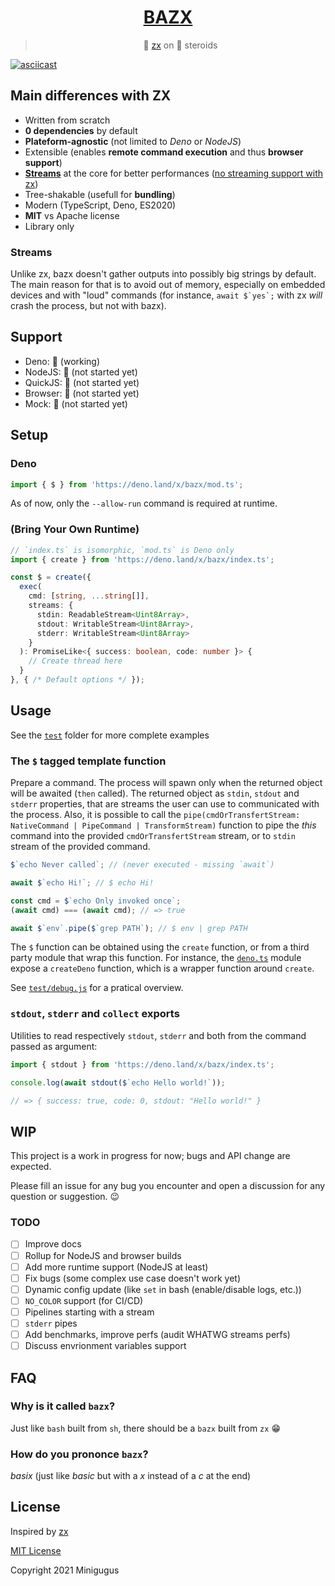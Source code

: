 <center>
  <h1><a href="https://deno.land/x/bazx">BAZX</a></h1>

> 🐚️ [zx](https://github.com/google/zx) on 💊️ steroids
</center>

[![asciicast](https://asciinema.org/a/ydfYbBXFyDDyDOeSPormkjEo6.svg)](https://asciinema.org/a/ydfYbBXFyDDyDOeSPormkjEo6)

## Main differences with ZX

 * Written from scratch
 * **0 dependencies** by default
 * **Plateform-agnostic** (not limited to *Deno* or *NodeJS*)
 * Extensible (enables **remote command execution** and thus **browser support**)
 * [**Streams**](#streams) at the core for better performances ([no streaming support with zx](https://github.com/google/zx/issues/14#issuecomment-841672494))
 * Tree-shakable (usefull for **bundling**)
 * Modern (TypeScript, Deno, ES2020)
 * **MIT** vs Apache license
 * Library only

### Streams

Unlike zx, bazx doesn't gather outputs into possibly big strings by default. The main reason for that is to avoid out of memory, especially on embedded devices and with "loud" commands (for instance, ``await $`yes`;`` with zx *will* crash the process, but not with bazx).

## Support

 * Deno: 🐥️ (working)
 * NodeJS: 🥚️ (not started yet)
 * QuickJS: 🥚️ (not started yet)
 * Browser: 🥚️ (not started yet)
 * Mock: 🥚️ (not started yet)

## Setup

### Deno

```js
import { $ } from 'https://deno.land/x/bazx/mod.ts';
```

As of now, only the `--allow-run` command is required at runtime.

### (Bring Your Own Runtime)

```ts
// `index.ts` is isomorphic, `mod.ts` is Deno only
import { create } from 'https://deno.land/x/bazx/index.ts';

const $ = create({
  exec(
    cmd: [string, ...string[]],
    streams: {
      stdin: ReadableStream<Uint8Array>,
      stdout: WritableStream<Uint8Array>,
      stderr: WritableStream<Uint8Array>
    }
  ): PromiseLike<{ success: boolean, code: number }> {
    // Create thread here
  }
}, { /* Default options */ });
```

## Usage

See the [`test`](test/) folder for more complete examples

### The `$` tagged template function

Prepare a command. The process will spawn only when the returned object will be awaited (`then` called). The returned object as `stdin`, `stdout` and `stderr` properties, that are streams the user can use to communicated with the process. Also, it is possible to call the `pipe(cmdOrTransfertStream: NativeCommand | PipeCommand | TransformStream)` function to pipe the *this* command into the provided `cmdOrTransfertStream` stream, or to `stdin` stream of the provided command.

```js
$`echo Never called`; // (never executed - missing `await`)

await $`echo Hi!`; // $ echo Hi!

const cmd = $`echo Only invoked once`;
(await cmd) === (await cmd); // => true

await $`env`.pipe($`grep PATH`); // $ env | grep PATH
```

The `$` function can be obtained using the `create` function, or from a third party module that wrap this function. For instance, the [`deno.ts`](deno.ts) module expose a `createDeno` function, which is a wrapper function around `create`.

See [`test/debug.js`](test/debug.js) for a pratical overview.

### `stdout`, `stderr` and `collect` exports

Utilities to read respectively `stdout`, `stderr` and both from the command passed as argument:

```js
import { stdout } from 'https://deno.land/x/bazx/index.ts';

console.log(await stdout($`echo Hello world!`));

// => { success: true, code: 0, stdout: "Hello world!" }
```

## WIP

This project is a work in progress for now; bugs and API change are expected.

Please fill an issue for any bug you encounter and open a discussion for any question or suggestion. :wink:

### TODO

 * [ ] Improve docs
 * [ ] Rollup for NodeJS and browser builds
 * [ ] Add more runtime support (NodeJS at least)
 * [ ] Fix bugs (some complex use case doesn't work yet)
 * [ ] Dynamic config update (like `set` in bash (enable/disable logs, etc.))
 * [ ] `NO_COLOR` support (for CI/CD)
 * [ ] Pipelines starting with a stream
 * [ ] `stderr` pipes
 * [ ] Add benchmarks, improve perfs (audit WHATWG streams perfs)
 * [ ] Discuss envrionment variables support

## FAQ

### Why is it called `bazx`?

Just like `bash` built from `sh`, there should be a `bazx` built from `zx` 😁️

### How do you prononce `bazx`?

*basix* (just like *basic* but with a *x* instead of a *c* at the end)

## License

Inspired by [zx](https://github.com/google/zx)

[MIT License](LICENSE)

Copyright 2021 Minigugus

